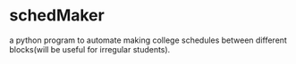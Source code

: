 # schedMaker
a python program to automate making college schedules between different blocks(will be useful for irregular students).
